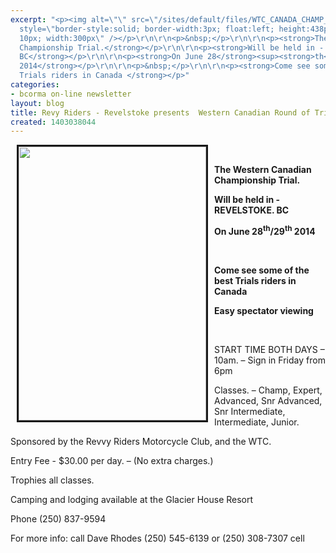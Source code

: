 ```yaml
---
excerpt: "<p><img alt=\"\" src=\"/sites/default/files/WTC_CANADA_CHAMP_Poster_low_res_300x428px.png\"
  style=\"border-style:solid; border-width:3px; float:left; height:438px; margin:0px
  10px; width:300px\" /></p>\r\n\r\n<p>&nbsp;</p>\r\n\r\n<p><strong>The Western Canadian
  Championship Trial.</strong></p>\r\n\r\n<p><strong>Will be held in - </strong><strong>REVELSTOKE.
  BC</strong></p>\r\n\r\n<p><strong>On June 28</strong><sup><strong>th</strong></sup><strong>/29</strong><sup><strong>th</strong></sup><strong>
  2014</strong></p>\r\n\r\n<p>&nbsp;</p>\r\n\r\n<p><strong>Come see some of the best
  Trials riders in Canada </strong></p>"
categories:
- bcorma on-line newsletter
layout: blog
title: Revy Riders - Revelstoke presents  Western Canadian Round of Trials Championship
created: 1403038044
---
```

<p><img alt="" src="/sites/default/files/WTC_CANADA_CHAMP_Poster_low_res_300x428px.png" style="border-style:solid; border-width:3px; float:left; height:438px; margin:0px 10px; width:300px" /></p>

<p>&nbsp;</p>

<p><strong>The Western Canadian Championship Trial.</strong></p>

<p><strong>Will be held in - </strong><strong>REVELSTOKE. BC</strong></p>

<p><strong>On June 28</strong><sup><strong>th</strong></sup><strong>/29</strong><sup><strong>th</strong></sup><strong> 2014</strong></p>

<p>&nbsp;</p>

<p><strong>Come see some of the best Trials riders in Canada </strong></p>

<p><strong>Easy spectator viewing</strong></p>

<p>&nbsp;</p>

<p>START TIME BOTH DAYS &ndash; 10am. &ndash; Sign in Friday from 6pm</p>

<p>Classes. &ndash; Champ, Expert, Advanced, Snr Advanced, Snr Intermediate, Intermediate, Junior.</p>

<p>Sponsored by the Revvy Riders Motorcycle Club, and the WTC.</p>

<p>Entry Fee - $30.00 per day. &ndash; (No extra charges.)</p>

<p>Trophies all classes.</p>

<p>Camping and lodging available at the Glacier House Resort</p>

<p>Phone (250) 837-9594</p>

<p>For more info: call Dave Rhodes (250) 545-6139 or (250) 308-7307 cell</p>
